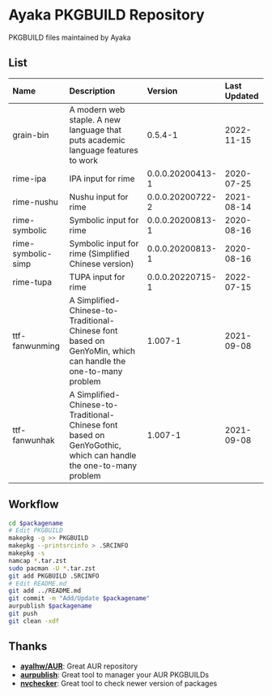 # Ayaka PKGBUILD Repository

PKGBUILD files maintained by Ayaka

## List

| Name | Description | Version | Last Updated |
| :- | :- | :- | :- |
| grain-bin | A modern web staple. A new language that puts academic language features to work | 0.5.4-1 | 2022-11-15 |
| rime-ipa | IPA input for rime | 0.0.0.20200413-1 | 2020-07-25 |
| rime-nushu | Nushu input for rime | 0.0.0.20200722-2 | 2021-08-14 |
| rime-symbolic | Symbolic input for rime | 0.0.0.20200813-1 | 2020-08-16 |
| rime-symbolic-simp | Symbolic input for rime (Simplified Chinese version) | 0.0.0.20200813-1 | 2020-08-16 |
| rime-tupa | TUPA input for rime | 0.0.0.20220715-1 | 2022-07-15 |
| ttf-fanwunming | A Simplified-Chinese-to-Traditional-Chinese font based on GenYoMin, which can handle the one-to-many problem | 1.007-1 | 2021-09-08 |
| ttf-fanwunhak | A Simplified-Chinese-to-Traditional-Chinese font based on GenYoGothic, which can handle the one-to-many problem | 1.007-1 | 2021-09-08 |

## Workflow

```sh
cd $packagename
# Edit PKGBUILD
makepkg -g >> PKGBUILD
makepkg --printsrcinfo > .SRCINFO
makepkg -s
namcap *.tar.zst
sudo pacman -U *.tar.zst
git add PKGBUILD .SRCINFO
# Edit README.md
git add ../README.md
git commit -m "Add/Update $packagename"
aurpublish $packagename
git push
git clean -xdf
```

## Thanks

- **[ayalhw/AUR](https://github.com/ayalhw/AUR)**: Great AUR repository
- **[aurpublish](https://github.com/eli-schwartz/aurpublish)**: Great tool to manager your AUR PKGBUILDs
- **[nvchecker](https://github.com/lilydjwg/nvchecker)**: Great tool to check newer version of packages
